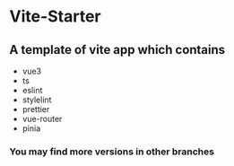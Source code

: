 # Vite-Starter

## A template of vite app which contains

- vue3
- ts
- eslint
- stylelint
- prettier
- vue-router
- pinia

### You may find more versions in other branches
